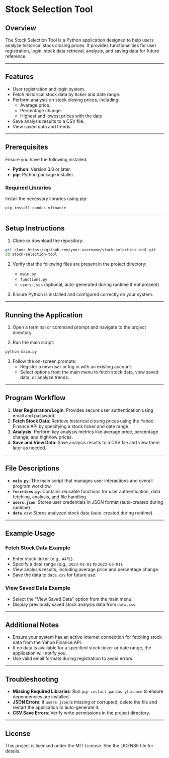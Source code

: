 # Stock Selection Tool

## Overview
The Stock Selection Tool is a Python application designed to help users analyze historical stock closing prices. It provides functionalities for user registration, login, stock data retrieval, analysis, and saving data for future reference.

---

## Features
- User registration and login system.
- Fetch historical stock data by ticker and date range.
- Perform analysis on stock closing prices, including:
  - Average price.
  - Percentage change.
  - Highest and lowest prices with the date
- Save analysis results to a CSV file.
- View saved data and trends.

---

## Prerequisites
Ensure you have the following installed:

- **Python**: Version 3.8 or later.
- **pip**: Python package installer.

### Required Libraries
Install the necessary libraries using pip:

```bash
pip install pandas yfinance
```

---

## Setup Instructions

1. Clone or download the repository:

```bash
git clone https://github.com/your-username/stock-selection-tool.git
cd stock-selection-tool
```

2. Verify that the following files are present in the project directory:
   - `main.py`
   - `functions.py`
   - `users.json` (optional, auto-generated during runtime if not present)

3. Ensure Python is installed and configured correctly on your system.

---

## Running the Application

1. Open a terminal or command prompt and navigate to the project directory.

2. Run the main script:

```bash
python main.py
```

3. Follow the on-screen prompts:
   - Register a new user or log in with an existing account.
   - Select options from the main menu to fetch stock data, view saved data, or analyze trends.

---

## Program Workflow

1. **User Registration/Login**: Provides secure user authentication using email and password.
2. **Fetch Stock Data**: Retrieve historical closing prices using the Yahoo Finance API by specifying a stock ticker and date range.
3. **Analysis**: Perform key analysis metrics like average price, percentage change, and high/low prices.
4. **Save and View Data**: Save analysis results to a CSV file and view them later as needed.

---

## File Descriptions

- **`main.py`**: The main script that manages user interactions and overall program workflow.
- **`functions.py`**: Contains reusable functions for user authentication, data fetching, analysis, and file handling.
- **`users.json`**: Stores user credentials in JSON format (auto-created during runtime).
- **`data.csv`**: Stores analyzed stock data (auto-created during runtime).

---

## Example Usage

### Fetch Stock Data Example
- Enter stock ticker (e.g., `AAPL`).
- Specify a date range (e.g., `2023-01-01` to `2023-03-01`).
- View analysis results, including average price and percentage change.
- Save the data to `data.csv` for future use.

### View Saved Data Example
- Select the "View Saved Data" option from the main menu.
- Display previously saved stock analysis data from `data.csv`.

---

## Additional Notes

- Ensure your system has an active internet connection for fetching stock data from the Yahoo Finance API.
- If no data is available for a specified stock ticker or date range, the application will notify you.
- Use valid email formats during registration to avoid errors.

---

## Troubleshooting

- **Missing Required Libraries**: Run `pip install pandas yfinance` to ensure dependencies are installed.
- **JSON Errors**: If `users.json` is missing or corrupted, delete the file and restart the application to auto-generate it.
- **CSV Save Errors**: Verify write permissions in the project directory.

---

## License
This project is licensed under the MIT License. See the LICENSE file for details.
